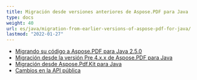 ```yaml
---
title: Migración desde versiones anteriores de Aspose.PDF para Java
type: docs
weight: 40
url: es/java/migration-from-earlier-versions-of-aspose-pdf-for-java/
lastmod: "2022-01-27"
---
```


- [Migrando su código a Aspose.PDF para Java 2.5.0](/pdf/java/migrating-your-code-to-aspose-pdf-for-java-2-5-0/)
- [Migración desde la versión Pre 4.x.x de Aspose.PDF para Java](/pdf/java/migration-from-pre-4-x-x-version-of-aspose-pdf-for-java/)
- [Migración desde Aspose.Pdf.Kit para Java](/pdf/java/migration-from-aspose-pdf-kit-for-java/)
- [Cambios en la API pública](/pdf/java/public-api-changes/)